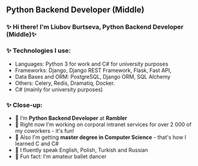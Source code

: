 ##  Python Backend Developer (Middle)

### ✨ Hi there! I'm Liubov Burtseva, Python Backend Developer (Middle)✨ 

### ✨ Technologies I use: 
- Languages: Python 3 for work and C# for university purposes
- Frameworks: Django, Django REST Framework, Flask, Fast API, 
- Data Bases and ORM: PostgreSQL, Django ORM, SQL Alchemy 
- Others: Celery, Redis, Dramatiq, Docker.
- C# (mainly for university purposes)

### ✨ Close-up:

- 🌱 I’m **Python Backend Developer** at **Rambler**
- 🌱 Right now I'm working on corporal intranet services for over 2 000 of my coworkers - it's fun!
- 🌱 Also I'm getting **master degree in Computer Science** - that's how I learned C and C#
- 🌱 I fluently speak English, Polish, Turkish and Russian
- 🌱 Fun fact: I'm amateur ballet dancer
